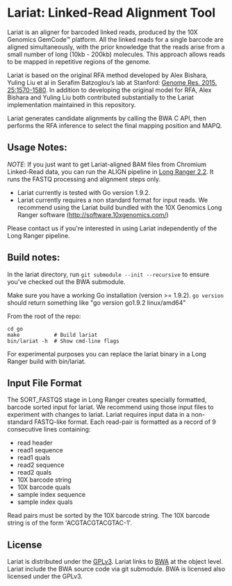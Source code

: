 # Lariat: Linked-Read Alignment Tool

Lariat is an aligner for barcoded linked reads, produced by the 10X Genomics GemCode™ platform. All the linked reads for a single barcode are aligned simultaneously, with the prior knowledge that the reads arise from a small number of long (10kb - 200kb) molecules. This approach allows reads to be mapped in repetitive regions of the genome.

Lariat is based on the original RFA method developed by Alex Bishara, Yuling Liu et al in Serafim Batzoglou’s lab at Stanford: [Genome Res. 2015. 25:1570-1580](http://genome.cshlp.org/content/25/10/1570).  In addition to developing the original model for RFA, Alex Bishara and Yuling Liu both contributed substantially to the Lariat implementation maintained in this repository.

Lariat generates candidate alignments by calling the BWA C API, then performs the RFA inference to select the final mapping position and MAPQ.

## Usage Notes: 

*NOTE*: If you just want to get Lariat-aligned BAM files from Chromium Linked-Read data, you can run the ALIGN pipeline in [Long Ranger 2.2](https://support.10xgenomics.com/genome-exome/software/downloads/latest). It runs the FASTQ processing and alignment steps only.


* Lariat currently is tested with Go version 1.9.2.
* Lariat currently requires a non standard format for input reads. We recommend using the Lariat build bundled with the 10X Genomics Long Ranger software (http://software.10xgenomics.com/)

Please contact us if you're interested in using Lariat independently of the Long Ranger pipeline.

## Build notes:
In the lariat directory, run `git submodule --init --recursive` to ensure you've checked out the BWA submodule.

Make sure you have a working Go installation (version >= 1.9.2). `go version` should return something like "go version go1.9.2 linux/amd64"

From the root of the repo:
```
cd go
make           # Build lariat
bin/lariat -h  # Show cmd-line flags
```

For experimental purposes you can replace the lariat binary in a Long Ranger build with bin/lariat.


## Input File Format

The SORT_FASTQS stage in Long Ranger creates specially formatted, barcode sorted input for lariat.  We recommend using those input files to experiment with changes to lariat.
Lariat requires input data in a non-standard FASTQ-like format. Each read-pair is formatted as a record of 9 consecutive lines containing:
* read header
* read1 sequence
* read1 quals
* read2 sequence
* read2 quals
* 10X barcode string
* 10X barcode quals
* sample index sequence
* sample index quals

Read pairs must be sorted by the 10X barcode string. The 10X barcode string is of the form 'ACGTACGTACGTAC-1'. 

## License
Lariat is distributed under the [GPLv3](http://www.gnu.org/licenses/gpl-3.0.en.html). Lariat links to [BWA](https://github.com/lh3/bwa) at the object level. Lariat include the BWA source code via git submodule. BWA is licensed also licensed under the GPLv3. 
